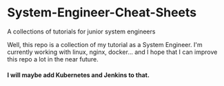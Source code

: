 # System-Engineer-Cheat-Sheets
A collections of tutorials for junior system engineers

Well, this repo is a collection of my tutorial as a System Engineer.
I'm currently working with linux, nginx, docker... and I hope that I can improve this repo a lot in the near future.


#### I will maybe add Kubernetes and Jenkins to that.
